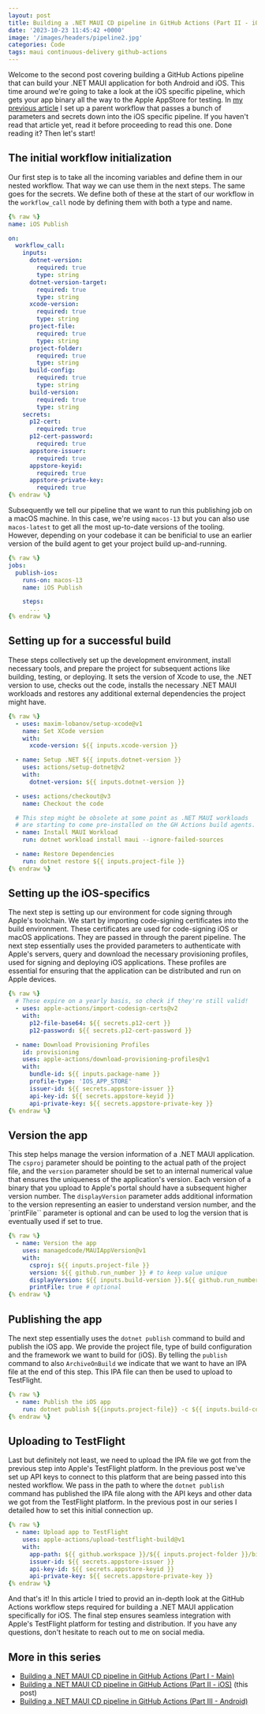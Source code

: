```yaml
---
layout: post
title: Building a .NET MAUI CD pipeline in GitHub Actions (Part II - iOS)
date: '2023-10-23 11:45:42 +0000'
image: '/images/headers/pipeline2.jpg'
categories: Code
tags: maui continuous-delivery github-actions
---
```


Welcome to the second post covering building a GitHub Actions pipeline that can build your .NET MAUI application for both Android and iOS. This time around we're going to take a look at the iOS specific pipeline, which gets your app binary all the way to the Apple AppStore for testing. In [my previous article](https://www.thewissen.io/making-maui-cd-pipeline/) I set up a parent workflow that passes a bunch of parameters and secrets down into the iOS specific pipeline. If you haven't read that article yet, read it before proceeding to read this one. Done reading it? Then let's start!

## The initial workflow initialization
Our first step is to take all the incoming variables and define them in our nested workflow. That way we can use them in the next steps. The same goes for the secrets. We define both of these at the start of our workflow in the `workflow_call` node by defining them with both a type and name.

```yaml
{% raw %}
name: iOS Publish

on:
  workflow_call:
    inputs:
      dotnet-version:
        required: true
        type: string
      dotnet-version-target:
        required: true
        type: string
      xcode-version:
        required: true
        type: string
      project-file:
        required: true
        type: string
      project-folder:
        required: true
        type: string
      build-config:
        required: true
        type: string
      build-version:
        required: true
        type: string
    secrets:      
      p12-cert:
        required: true
      p12-cert-password:
        required: true
      appstore-issuer:
        required: true
      appstore-keyid:
        required: true
      appstore-private-key:
        required: true
{% endraw %}
```

Subsequently we tell our pipeline that we want to run this publishing job on a macOS machine. In this case, we're using `macos-13` but you can also use `macos-latest` to get all the most up-to-date versions of the tooling. However, depending on your codebase it can be benificial to use an earlier version of the build agent to get your project build up-and-running. 

```yaml
{% raw %}
jobs:
  publish-ios:
    runs-on: macos-13
    name: iOS Publish

    steps:
      ...
{% endraw %}
```

## Setting up for a successful build

These steps collectively set up the development environment, install necessary tools, and prepare the project for subsequent actions like building, testing, or deploying. It sets the version of Xcode to use, the .NET version to use, checks out the code, installs the necessary .NET MAUI workloads and restores any additional external dependencies the project might have.

```yaml
{% raw %}
  - uses: maxim-lobanov/setup-xcode@v1
    name: Set XCode version
    with:
      xcode-version: ${{ inputs.xcode-version }}

  - name: Setup .NET ${{ inputs.dotnet-version }}
    uses: actions/setup-dotnet@v2
    with:
      dotnet-version: ${{ inputs.dotnet-version }}

  - uses: actions/checkout@v3
    name: Checkout the code

  # This step might be obsolete at some point as .NET MAUI workloads 
  # are starting to come pre-installed on the GH Actions build agents.
  - name: Install MAUI Workload
    run: dotnet workload install maui --ignore-failed-sources

  - name: Restore Dependencies
    run: dotnet restore ${{ inputs.project-file }}
{% endraw %}
```

## Setting up the iOS-specifics

The next step is setting up our environment for code signing through Apple's toolchain. We start by importing code-signing certificates into the build environment. These certificates are used for code-signing iOS or macOS applications. They are passed in through the parent pipeline. The next step essentially uses the provided parameters to authenticate with Apple's servers, query and download the necessary provisioning profiles, used for signing and deploying iOS applications. These profiles are essential for ensuring that the application can be distributed and run on Apple devices.

```yaml
{% raw %}
  # These expire on a yearly basis, so check if they're still valid!
  - uses: apple-actions/import-codesign-certs@v2
    with: 
      p12-file-base64: ${{ secrets.p12-cert }}
      p12-password: ${{ secrets.p12-cert-password }} 

  - name: Download Provisioning Profiles
    id: provisioning
    uses: apple-actions/download-provisioning-profiles@v1
    with: 
      bundle-id: ${{ inputs.package-name }}
      profile-type: 'IOS_APP_STORE'
      issuer-id: ${{ secrets.appstore-issuer }}
      api-key-id: ${{ secrets.appstore-keyid }}
      api-private-key: ${{ secrets.appstore-private-key }}
{% endraw %}
```

## Version the app

This step helps manage the version information of a .NET MAUI application. The `csproj` parameter should be pointing to the actual path of the project file, and the `version` parameter should be set to an internal numerical value that ensures the uniqueness of the application's version. Each version of a binary that you upload to Apple's portal should have a subsequent higher version number. The `displayVersion` parameter adds additional information to the version representing an easier to understand version number, and the `printFile`` parameter is optional and can be used to log the version that is eventually used if set to true.

```yaml
{% raw %}
  - name: Version the app
    uses: managedcode/MAUIAppVersion@v1
    with: 
      csproj: ${{ inputs.project-file }}
      version: ${{ github.run_number }} # to keep value unique
      displayVersion: ${{ inputs.build-version }}.${{ github.run_number }}
      printFile: true # optional 
{% endraw %}
```

## Publishing the app

The next step essentially uses the `dotnet publish` command to build and publish the iOS app. We provide the project file, type of build configuration and the framework we want to build for (iOS). By telling the `publish` command to also `ArchiveOnBuild` we indicate that we want to have an IPA file at the end of this step. This IPA file can then be used to upload to TestFlight.

```yaml
{% raw %}
  - name: Publish the iOS app
    run: dotnet publish ${{inputs.project-file}} -c ${{ inputs.build-config }} -f:${{ inputs.dotnet-version-target }}-ios /p:ArchiveOnBuild=true /p:EnableAssemblyILStripping=false
{% endraw %}
```               

## Uploading to TestFlight
Last but definitely not least, we need to upload the IPA file we got from the previous step into Apple's TestFlight platform. In the previous post we've set up API keys to connect to this platform that are being passed into this nested workflow. We pass in the path to where the `dotnet publish` command has published the IPA file along with the API keys and other data we got from the TestFlight platform. In the previous post in our series I detailed how to set this initial connection up.

```yaml
{% raw %}
  - name: Upload app to TestFlight
    uses: apple-actions/upload-testflight-build@v1
    with:
      app-path: ${{ github.workspace }}/${{ inputs.project-folder }}/bin/${{ inputs.build-config }}/${{ inputs.dotnet-version-target }}-ios/ios-arm64/publish/${{ inputs.project-folder }}.ipa
      issuer-id: ${{ secrets.appstore-issuer }}
      api-key-id: ${{ secrets.appstore-keyid }}
      api-private-key: ${{ secrets.appstore-private-key }}
{% endraw %}
```

And that's it! In this article I tried to provid an in-depth look at the GitHub Actions workflow steps required for building a .NET MAUI application specifically for iOS. The final step ensures seamless integration with Apple's TestFlight platform for testing and distribution. If you have any questions, don't hesitate to reach out to me on social media.

## More in this series

- [Building a .NET MAUI CD pipeline in GitHub Actions (Part I - Main)](https://thewissen.io/making-maui-cd-pipeline/)
- [Building a .NET MAUI CD pipeline in GitHub Actions (Part II - iOS)](https://thewissen.io/making-maui-cd-pipeline-part2/) (this post)
- [Building a .NET MAUI CD pipeline in GitHub Actions (Part III - Android)](https://thewissen.io/making-maui-cd-pipeline-part3/)